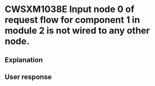 # CWSXM1038E Input node 0 of request flow for component 1 in module 2 is not wired to any other node.

## Explanation

## User response